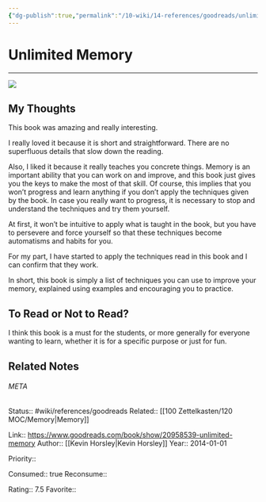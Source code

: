 ```yaml
---
{"dg-publish":true,"permalink":"/10-wiki/14-references/goodreads/unlimited-memory-20230122071906/","title":"Unlimited Memory"}
---
```


# Unlimited Memory
---
![](https://i.gr-assets.com/images/S/compressed.photo.goodreads.com/books/1428170961l/20958539.jpg)


## My Thoughts

This book was amazing and really interesting.

I really loved it because it is short and straightforward. There are no superfluous details that slow down the reading.

Also, I liked it because it really teaches you concrete things. Memory is an important ability that you can work on and improve, and this book just gives you the keys to make the most of that skill. Of course, this implies that you won’t progress and learn anything if you don’t apply the techniques given by the book. In case you really want to progress, it is necessary to stop and understand the techniques and try them yourself.

At first, it won’t be intuitive to apply what is taught in the book, but you have to persevere and force yourself so that these techniques become automatisms and habits for you.

For my part, I have started to apply the techniques read in this book and I can confirm that they work.

In short, this book is simply a list of techniques you can use to improve your memory, explained using examples and encouraging you to practice.

## To Read or Not to Read?

I think this book is a must for the students, or more generally for everyone wanting to learn, whether it is for a specific purpose or just for fun.


## Related Notes




###### META
Status:: #wiki/references/goodreads
Related:: [[100 Zettelkasten/120 MOC/Memory\|Memory]]

Link:: https://www.goodreads.com/book/show/20958539-unlimited-memory
Author:: [[Kevin Horsley\|Kevin Horsley]]
Year:: 2014-01-01

Priority:: 

Consumed:: true
Reconsume:: 

Rating:: 7.5
Favorite:: 
